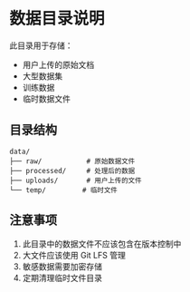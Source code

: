 # 数据目录说明

此目录用于存储：
- 用户上传的原始文档
- 大型数据集
- 训练数据
- 临时数据文件

## 目录结构

```
data/
├── raw/           # 原始数据文件
├── processed/     # 处理后的数据
├── uploads/       # 用户上传的文件
└── temp/         # 临时文件
```

## 注意事项

1. 此目录中的数据文件不应该包含在版本控制中
2. 大文件应该使用 Git LFS 管理
3. 敏感数据需要加密存储
4. 定期清理临时文件目录 
